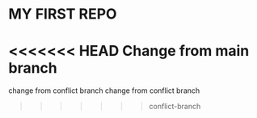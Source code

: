# MY FIRST REPO
<<<<<<< HEAD
Change from main branch
=======
change from conflict branch
change from conflict branch
>>>>>>> conflict-branch
